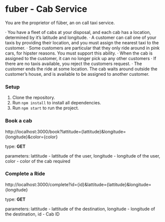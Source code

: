 # fuber - Cab Service

You are the proprietor of füber, an on call taxi service.

·  You have a fleet of cabs at your disposal, and each cab has a location, determined by it’s latitude and longitude.
·  A customer can call one of your taxis by providing their location, and you must assign the nearest taxi to the customer.
·  Some customers are particular that they only ride around in pink cars, for hipster reasons. You must support this ability.
·  When the cab is assigned to the customer, it can no longer pick up any other customers
·  If there are no taxis available, you reject the customers request.
·  The customer ends the ride at some location. The cab waits around outside the customer’s house, and is available to be assigned to another customer.

### Setup
1. Clone the repository.
2. Run `npm install` to install all dependencies.
3. Run `npm start` to run the project.

### Book a cab
http://localhost:3000/book?lattitude={lattitude}&longitude={longitude}&color={color}

type: **GET**

parameters: lattitude - lattitude of the user,
            longitude - longitude of the user,
            color - color of the cab required

### Complete a Ride
http://localhost:3000/complete?id={id}&lattitude={lattitude}&longitude={longitude}

type: **GET**

parameters: lattitude - lattitude of the destination,
            longitude - longitude of the destination,
            id - Cab ID

